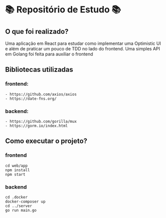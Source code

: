 # :books: Repositório de Estudo :books:

## O que foi realizado?
Uma aplicação em React para estudar como implementar uma Optimistic UI e além de praticar um pouco de TDD no lado do frontend. Uma simples API em Golang foi feita para auxiliar o frontend

## Bibliotecas utilizadas
### frontend:
    - https://github.com/axios/axios
    - https://date-fns.org/

### backend:
    - https://github.com/gorilla/mux
    - https://gorm.io/index.html

## Como executar o projeto?
### frontend
```
cd web/app
npm install
npm start
```

### backend
```
cd .docker
docker-composer up
cd ../server
go run main.go
```
